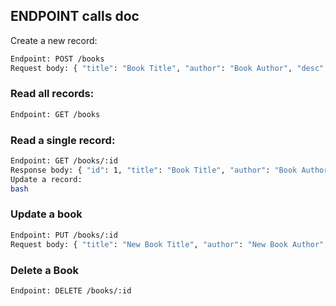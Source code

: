 ## ENDPOINT calls doc
Create a new record:

```bash
Endpoint: POST /books
Request body: { "title": "Book Title", "author": "Book Author", "desc": "If you're reading even this book description, This is to remind you that keep hustling" }
```

### Read all records:
```bash
Endpoint: GET /books
```

### Read a single record:

```bash
Endpoint: GET /books/:id
Response body: { "id": 1, "title": "Book Title", "author": "Book Author", "desc": "Book desc" }
Update a record:
bash
```

### Update a book
```bash
Endpoint: PUT /books/:id
Request body: { "title": "New Book Title", "author": "New Book Author", "desc": "New Book desc" }
```

### Delete a Book
```bash
Endpoint: DELETE /books/:id
```